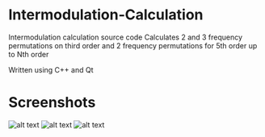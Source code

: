 # Intermodulation-Calculation
Intermodulation calculation source code 
Calculates 2 and 3 frequency permutations on third order and 2 frequency permutations for 5th order up to Nth order

Written using C++ and Qt

# Screenshots
![alt text](https://i.imgur.com/LeNSkdO.png)
![alt text](https://i.imgur.com/qBEwftp.png)
![alt text](https://i.imgur.com/WiWqHsR.png)
